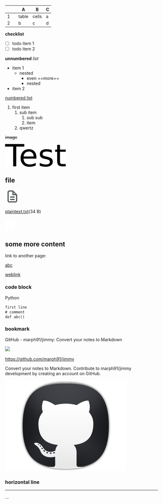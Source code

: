 |     |     | A     | B     | C   |
|-----|-----|-------|-------|-----|
| 1   |     | table | cells | a   |
| 2   |     | b     | c     | d   |

  

**checklist**

-   [ ] todo item 1
-   [ ] todo item 2

**unnumbered** *list*

-   item 1
    -   nested
        -   even ==more==
        -   nested
-   item 2

<u>numbered list</u>

1.  first item
    1.  sub item
        1.  sub sub
        2.  item
    2.  qwertz

~~image~~

[![e1GHfrAAh4S96o7k.png](e1GHfrAAh4S96o7k.png)](./assets/e1GHfrAAh4S96o7k.png)

  

## file

![unnamed_bdd640fb06674ad19c80317fa3b1799d](unnamed_bdd640fb06674ad19c80317fa3b1799d.svg)

[plaintext.txt](XfOyFr3jQ92lni7u.txt)(34 B)

![unnamed_23b8c1e9392446debeb13b9046685257](unnamed_23b8c1e9392446debeb13b9046685257.svg)

  

## some more content

link to another page:

[abc](New%20page.md)

[weblink](https://github.com/marph91/jimmy)

### code block

Python

```
first line
# comment
def abc()
```

  

### bookmark



GitHub - marph91/jimmy: Convert your notes to Markdown



![](https://github.com/fluidicon.png)

https://github.com/marph91/jimmy

Convert your notes to Markdown. Contribute to marph91/jimmy development by creating an account on GitHub.

![fhV0eOXTt9oJe7Zt.png](fhV0eOXTt9oJe7Zt.png)

### horizontal line

------------------------------------------------------------------------

...